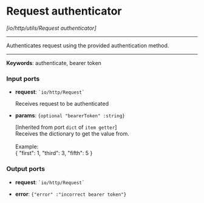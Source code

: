 # Request authenticator

_[io/http/utils/Request authenticator]_

---

Authenticates request using the provided authentication method.<br>

---

__Keywords__: authenticate, bearer token

### Input ports

* __request__: `` `io/http/Request` ``

    Receives request to be authenticated<br>


* __params__: ` {optional "bearerToken" :string} `

    [Inherited from port `dict` of `item getter`] <br>
    Receives the dictionary to get the value from.<br>
    <br>
    Example:<br>
    { "first": 1, "third": 3, "fifth": 5 }<br>

### Output ports

* __request__: `` `io/http/Request` ``


* __error__: ` {"error" :"incorrect bearer token"} `

